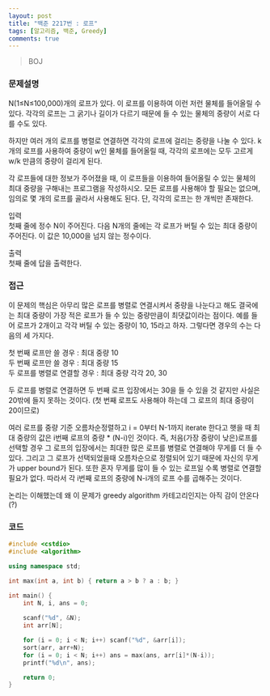 ```yaml
---
layout: post
title: "백준 2217번 : 로프"
tags: [알고리즘, 백준, Greedy]
comments: true
---
```


> BOJ  

### 문제설명  
N(1≤N≤100,000)개의 로프가 있다. 이 로프를 이용하여 이런 저런 물체를 들어올릴 수 있다. 각각의 로프는 그 굵기나 길이가 다르기 때문에 들 수 있는 물체의 중량이 서로 다를 수도 있다.  

하지만 여러 개의 로프를 병렬로 연결하면 각각의 로프에 걸리는 중량을 나눌 수 있다. k개의 로프를 사용하여 중량이 w인 물체를 들어올릴 때, 각각의 로프에는 모두 고르게 w/k 만큼의 중량이 걸리게 된다.  

각 로프들에 대한 정보가 주어졌을 때, 이 로프들을 이용하여 들어올릴 수 있는 물체의 최대 중량을 구해내는 프로그램을 작성하시오. 모든 로프를 사용해야 할 필요는 없으며, 임의로 몇 개의 로프를 골라서 사용해도 된다. 단, 각각의 로프는 한 개씩만 존재한다.  

입력  
첫째 줄에 정수 N이 주어진다. 다음 N개의 줄에는 각 로프가 버틸 수 있는 최대 중량이 주어진다. 이 값은 10,000을 넘지 않는 정수이다.  

출력  
첫째 줄에 답을 출력한다.  

### 접근  
이 문제의 핵심은 아무리 많은 로프를 병렬로 연결시켜서 중량을 나눈다고 해도 결국에는 최대 중량이 가장 적은 로프가 들 수 있는 중량만큼이 최댓값이라는 점이다. 예를 들어 로프가 2개이고 각각 버틸 수 있는 중량이 10, 15라고 하자. 그렇다면 경우의 수는 다음의 세 가지다.  

첫 번째 로프만 쓸 경우 : 최대 중량 10   
두 번째 로프만 쓸 경우 : 최대 중량 15  
두 로프를 병렬로 연결할 경우 : 최대 중량 각각 20, 30  

두 로프를 병렬로 연결하면 두 번째 로프 입장에서는 30을 들 수 있을 것 같지만 사실은 20밖에 들지 못하는 것이다. (첫 번째 로프도 사용해야 하는데 그 로프의 최대 중량이 20이므로)  

여러 로프를 중량 기준 오름차순정렬하고 i = 0부터 N-1까지 iterate 한다고 햇을 때 최대 중량의 값은 i번째 로프의 중량 * (N-i)인 것이다. 즉, 처음(가장 중량이 낮은)로프를 선택할 경우 그 로프의 입장에서는 최대한 많은 로프를 병렬로 연결해야 무게를 더 들 수 있다. 그리고 그 로프가 선택되었을때 오름차순으로 정렬되어 있기 때문에 자신의 무게가 upper bound가 된다. 또한 혼자 무게를 많이 들 수 있는 로프일 수록 병렬로 연결할 필요가 없다. 따라서 각 i번째 로프의 중량에 N-i개의 로프 수를 곱해주는 것이다.  

논리는 이해했는데 왜 이 문제가 greedy algorithm 카테고리인지는 아직 감이 안온다(?)  

### 코드  
~~~c++
#include <cstdio>
#include <algorithm>

using namespace std;

int max(int a, int b) { return a > b ? a : b; }

int main() {
    int N, i, ans = 0;
    
    scanf("%d", &N);
    int arr[N];

    for (i = 0; i < N; i++) scanf("%d", &arr[i]);
    sort(arr, arr+N);
    for (i = 0; i < N; i++) ans = max(ans, arr[i]*(N-i));
    printf("%d\n", ans);

    return 0;
}
~~~